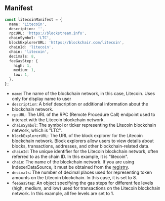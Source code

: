 ## Manifest

```typescript
const litecoinManifest = {
  name: 'Litecoin',
  description: '',
  rpcURL: 'https://blockstream.info',
  chainSymbol: 'LTC',
  blockExplorerURL: 'https://blockchair.com/litecoin',
  chainId: 'litecoin',
  chain: 'litecoin',
  decimals: 8,
  feeGasStep: {
    high: 1,
    medium: 1,
    low: 1,
  },
};
```

- `name`: The name of the blockchain network, in this case, Litecoin. Uses only for display name to user
- `description`: A brief description or additional information about the blockchain network.
- `rpcURL`: The URL of the RPC (Remote Procedure Call) endpoint used to interact with the Litecoin blockchain network.
- `chainSymbol`: The symbol or ticker representing the Litecoin blockchain network, which is "LTC".
- `blockExplorerURL`: The URL of the block explorer for the Litecoin blockchain network. Block explorers allow users to view details about blocks, transactions, addresses, and other blockchain-related data.
- `chainId`: The unique identifier for the Litecoin blockchain network, often referred to as the chain ID. In this example, it is "litecoin".
- `chain`: The name of the blockchain network. If you are using IndexerDataSource, it must be obtained from the [registry](https://github.com/XDeFi-tech/xdefi-registry/blob/main/chains.json).
- `decimals`: The number of decimal places used for representing token amounts on the Litecoin blockchain. In this case, it is set to 8.
- `feeGasStep`: An object specifying the gas steps for different fee levels (high, medium, and low) used for transactions on the Litecoin blockchain network. In this example, all fee levels are set to 1.
